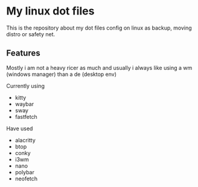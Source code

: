 # My linux dot files

This is the repository about my dot files config on linux as backup, moving distro or safety net.

## Features

Mostly i am not a heavy ricer as much and usually i always like using a wm (windows manager) than a de (desktop env)

Currently using
- kitty
- waybar
- sway
- fastfetch

Have used

- alacritty
- btop
- conky
- i3wm
- nano
- polybar
- neofetch
